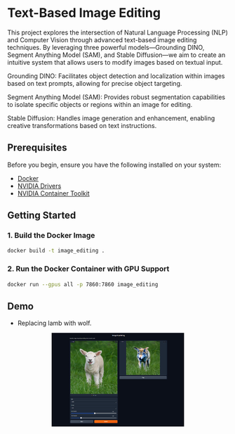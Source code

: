 # Text-Based Image Editing 
This project explores the intersection of Natural Language Processing (NLP) and Computer Vision through advanced text-based image editing techniques. By leveraging three powerful models—Grounding DINO, Segment Anything Model (SAM), and Stable Diffusion—we aim to create an intuitive system that allows users to modify images based on textual input.

Grounding DINO: Facilitates object detection and localization within images based on text prompts, allowing for precise object targeting.

Segment Anything Model (SAM): Provides robust segmentation capabilities to isolate specific objects or regions within an image for editing.

Stable Diffusion: Handles image generation and enhancement, enabling creative transformations based on text instructions.
## Prerequisites

Before you begin, ensure you have the following installed on your system:

- [Docker](https://www.docker.com/)
- [NVIDIA Drivers](https://docs.nvidia.com/datacenter/tesla/tesla-installation-notes/index.html)
- [NVIDIA Container Toolkit](https://docs.nvidia.com/datacenter/cloud-native/container-toolkit/install-guide.html)

## Getting Started

### 1. Build the Docker Image

```bash
docker build -t image_editing .
```

### 2. Run the Docker Container with GPU Support

```bash
docker run --gpus all -p 7860:7860 image_editing
```
## Demo
- Replacing lamb with wolf.
<p align="center"><img width="60%" src="image_editing.png"></p>

